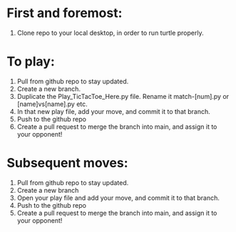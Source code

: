 # First and foremost:
1. Clone repo to your local desktop, in order to run turtle properly.

# To play:
1. Pull from github repo to stay updated.
2. Create a new branch.
3. Duplicate the Play_TicTacToe_Here.py file. Rename it match-[num].py or [name]vs[name].py etc.
4. In that new play file, add your move, and commit it to that branch.
5. Push to the github repo
6. Create a pull request to merge the branch into main, and assign it to your opponent!

# Subsequent moves:
1. Pull from github repo to stay updated.
2. Create a new branch
3. Open your play file and add your move, and commit it to that branch.
4. Push to the github repo
5. Create a pull request to merge the branch into main, and assign it to your opponent!
